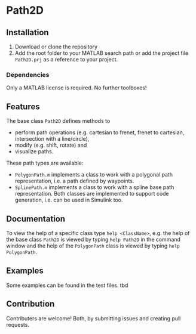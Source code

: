# Path2D

## Installation
1. Download or clone the repository
2. Add the root folder to your MATLAB search path or add the project file `Path2D.prj` as a reference to your project.

### Dependencies
Only a MATLAB license is required. No further toolboxes!


## Features
The base class `Path2D` defines methods to 
- perform path operations (e.g. cartesian to frenet, frenet to cartesian, intersection with a line/circle),
- modify (e.g. shift, rotate) and 
- visualize paths.

These path types are available:
- `PolygonPath.m` implements a class to work with a polygonal path representation, i.e. a path defined by waypoints. 
- `SplinePath.m` implements a class to work with a spline base path representation.
Both classes are implemented to support code generation, i.e. can be used in Simulink too.  


## Documentation
To view the help of a specific class type `help <ClassName>`, e.g. the help of the base class `Path2D` is viewed by typing `help Path2D` in the command window and the help of the `PolygonPath` class is viewed by typing `help PolygonPath`.

## Examples
Some examples can be found in the test files.
tbd

## Contribution
Contributers are welcome! Both, by submitting issues and creating pull requests.
